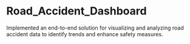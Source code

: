 # Road_Accident_Dashboard
 Implemented an end-to-end solution for visualizing and analyzing road accident data to identify trends and enhance safety measures.

